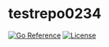 # testrepo0234

[![Go Reference][pkgsitebadge]][pkgsite]
[![License][licensebadge]](LICENSE)

[licensebadge]: https://img.shields.io/github/license/seankhliao/testrepo0234.svg?style=flat-square
[pkgsitebadge]: https://pkg.go.dev/badge/go.seankhliao.com/testrepo0234.svg
[pkgsite]: https://pkg.go.dev/go.seankhliao.com/testrepo0234
